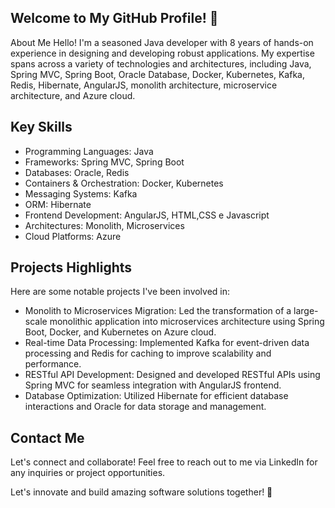 ## Welcome to My GitHub Profile! 🌟
About Me
Hello! I'm a seasoned Java developer with 8 years of hands-on experience in designing and developing robust applications. My expertise spans across a variety of technologies and architectures, including Java, Spring MVC, Spring Boot, Oracle Database, Docker, Kubernetes, Kafka, Redis, Hibernate, AngularJS, monolith architecture, microservice architecture, and Azure cloud.

## Key Skills
- Programming Languages: Java
- Frameworks: Spring MVC, Spring Boot
- Databases: Oracle, Redis
- Containers & Orchestration: Docker, Kubernetes
- Messaging Systems: Kafka
- ORM: Hibernate
- Frontend Development: AngularJS, HTML,CSS e Javascript
- Architectures: Monolith, Microservices
- Cloud Platforms: Azure
  
## Projects Highlights
Here are some notable projects I've been involved in:

- Monolith to Microservices Migration: Led the transformation of a large-scale monolithic application into microservices architecture using Spring Boot, Docker, and Kubernetes on Azure cloud.
- Real-time Data Processing: Implemented Kafka for event-driven data processing and Redis for caching to improve scalability and performance.
- RESTful API Development: Designed and developed RESTful APIs using Spring MVC for seamless integration with AngularJS frontend.
- Database Optimization: Utilized Hibernate for efficient database interactions and Oracle for data storage and management.

## Contact Me
Let's connect and collaborate! Feel free to reach out to me via LinkedIn for any inquiries or project opportunities.

Let's innovate and build amazing software solutions together! 🚀

